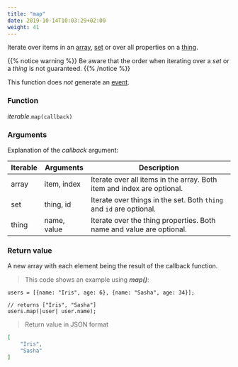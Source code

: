 ```yaml
---
title: "map"
date: 2019-10-14T10:03:29+02:00
weight: 41
---
```


Iterate over items in an [array](../../data-types/array-type), [set](../../data-types/set-type) or over all properties on a [thing](../../data-types/thing-type).

{{% notice warning %}}
Be aware that the order when iterating over a *set* or a *thing* is not guaranteed.
{{% /notice %}}

This function does *not* generate an [event](../../events).

### Function
*iterable*.`map(callback)`

### Arguments
Explanation of the *callback* argument:

Iterable | Arguments   | Description
-------- | ----------- | -----------
array    | item, index | Iterate over all items in the array. Both item and index are optional.
set      | thing, id   | Iterate over things in the set. Both `thing` and `id` are optional.
thing    | name, value | Iterate over the thing properties. Both name and value are optional.

### Return value
A new array with each element being the result of the callback function.

> This code shows an example using ***map()***:

```
users = [{name: "Iris", age: 6}, {name: "Sasha", age: 34}];

// returns ["Iris", "Sasha"]
users.map(|user| user.name);
```

> Return value in JSON format

```json
[
    "Iris",
    "Sasha"
]
```
